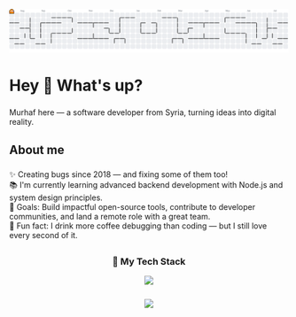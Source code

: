 <picture>
  <source media="(prefers-color-scheme: dark)" srcset="https://raw.githubusercontent.com/MurhaftoX/MurhaftoX/output/pacman-contribution-graph-dark.svg">
  <source media="(prefers-color-scheme: light)" srcset="https://raw.githubusercontent.com/MurhaftoX/MurhaftoX/output/pacman-contribution-graph.svg">
  <img alt="pacman contribution graph" src="https://raw.githubusercontent.com/MurhaftoX/MurhaftoX/output/pacman-contribution-graph.svg">
</picture>

###

<h1 align="left">Hey 👋 What's up?</h1>

###

<p align="left">Murhaf here — a software developer from Syria, turning ideas into digital reality.</p>

###

<h2 align="left">About me</h2>

###

<p align="left">✨ Creating bugs since 2018 — and fixing some of them too!<br>📚 I'm currently learning advanced backend development with Node.js and system design principles.<br>🎯 Goals: Build impactful open-source tools, contribute to developer communities, and land a remote role with a great team.<br>🎲 Fun fact: I drink more coffee debugging than coding — but I still love every second of it.</p>

###

<h2 align="left">

###

<div align="center">
  <h3>🚀 My Tech Stack</h3>
  <p>
    <img src="https://skillicons.dev/icons?i=js,ts,react,nextjs,storybook,nodejs,nestjs,laravel,discord,docker,flutter,androidstudio,canva,firebase,github,gcp,html,mysql,wordpress,figma,dart,notion,prisma,tailwind,vscode" />
  </p>
</div>

###

<div align="center">
  <img height="200" src="https://files.catbox.moe/8e00qx.webp" />
</div>

###
